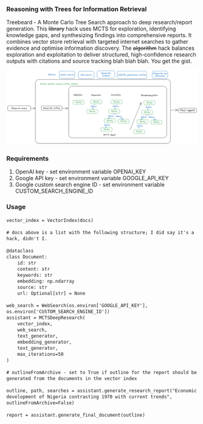 ### Reasoning with Trees for Information Retrieval

Treebeard - A Monte Carlo Tree Search approach to deep research/report generation. This ~~library~~ hack uses MCTS for exploration, identifying knowledge gaps, and synthesizing findings into comprehensive reports. It combines vector store retrieval with targeted internet searches to gather evidence and optimise information discovery. The ~~algorithm~~ hack balances exploration and exploitation to deliver structured, high-confidence research outputs with citations and source tracking blah blah blah. You get the gist.

<img src="assets/MCTS-RAG.png">

### Requirements

1. OpenAI key - set environment variable OPENAI_KEY
2. Google API key - set environment variable GOOGLE_API_KEY
3. Google custom search engine ID - set environment variable CUSTOM_SEARCH_ENGINE_ID

### Usage
```
vector_index = VectorIndex(docs)

# docs above is a list with the following structure; I did say it's a hack, didn't I.

@dataclass
class Document:
    id: str
    content: str
    keywords: str
    embedding: np.ndarray
    source: str
    url: Optional[str] = None

web_search = WebSearch(os.environ['GOOGLE_API_KEY'], os.environ['CUSTOM_SEARCH_ENGINE_ID'])
assistant = MCTSDeepResearch(
    vector_index, 
    web_search,
    text_generator, 
    embedding_generator,
    text_generator,
    max_iterations=50
)

# outlineFromArchive - set to True if outline for the report should be generated from the documents in the vector index

outline, path, searches = assistant.generate_research_report("Economic development of Nigeria contrasting 1970 with current trends", outlineFromArchive=False)

report = assistant.generate_final_document(outline)
```